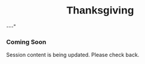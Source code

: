 <h1  style="font-family:  Verdana,  Geneva,  sans-serif;  text-align:center">Thanksgiving</h1> 
---" 
 
###  Coming  Soon 
 
Session  content  is  being  updated.  Please  check  back.
